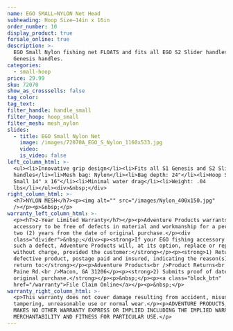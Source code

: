 ```yaml
---
name: EGO SMALL—NYLON Net Head
subheading: Hoop Size—14in x 16in
order_number: 10
display_product: true
forsale_online: true
description: >-
  EGO Small Nylon fishing net FLOATS and fits all EGO S2 Slider handles and S1
  Genesis handles.
categories:
  - small-hoop
price: 29.99
sku: 72070
show_as_crosssells: false
tag_color:
tag_text:
filter_handle: handle_small
filter_hoop: hoop_small
filter_mesh: mesh_nylon
slides:
  - title: EGO Small Nylon Net
    image: /images/72070A_EGO_S_Nylon_1160x533.jpg
    video:
    is_video: false
left_column_html: >-
  <ul><li>Innovative grip design</li><li>Fits all S1 Genesis and S2 Slider
  handles</li><li>Mesh bag: Nylon</li><li>Bag depth: 24"</li><li>Hoop Size:
  Small 14" x 16"</li><li>Minimal water drag</li><li>Weight: .04
  lbs</li></ul><div>&nbsp;</div>
right_column_html: >-
  <h7>NYLON MESH</h7><p><img alt="" src="/images/Nylon_400x150.jpg"
  /></p><p>&nbsp;</p>
warranty_left_column_html: >-
  <p><h7>2-Year Limited Warranty</h7></p><p>Adventure Products warrants your EGO
  accessory to be free of defects in material and workmanship for a period of
  two (2) years from the date of original purchase.</p><div
  class="divider">&nbsp;</div><p><strong>If your EGO fishing accessory exhibits
  such a defect, Adventure Products will, at its option, replace or repair it
  without charge, provided the customer:</strong></p><p><strong>1) Returns the
  defective product, postage paid and insured, indicating the reason(s) for the
  return to:</strong></p><p>Adventure Products<br />Product Returns<br />889 Guy
  Paine Rd.<br />Macon, GA 31206</p><p><strong>2) Submits proof of date of
  original purchase.</strong></p><p>&nbsp;</p><p><a class="block_btn"
  href="/warranty">File Claim Online</a></p><p>&nbsp;</p>
warranty_right_column_html: >-
  <p>This warranty does not cover damage resulting from accident, misuse, abuse,
  tampering, unreasonable use or normal wear.</p><p>ADVENTURE PRODUCTS, INC.
  MAKES NO OTHER WARRANTY EXPRESS OR IMPLIED INCLUDING THE IMPLIED WARRANTIES OF
  MERCHANTABILITY AND FITNESS FOR PARTICULAR USE.</p>
---
```

